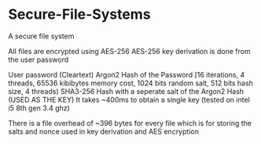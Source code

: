 # Secure-File-Systems
 A secure file system
 
All files are encrypted using AES-256
AES-256 key derivation is done from the user password

User password (Cleartext)
Argon2 Hash of the Password [16 iterations, 4 threads, 65536 kibibytes memory cost, 1024 bits random salt, 512 bits hash size, 4 threads)
SHA3-256 Hash with a seperate salt of the Argon2 Hash (USED AS THE KEY)
It takes ~400ms to obtain a single key (tested on intel i5 8th gen 3.4 ghz)

There is a file overhead of ~396 bytes for every file which is for storing the salts and nonce used in key derivation and AES encryption







